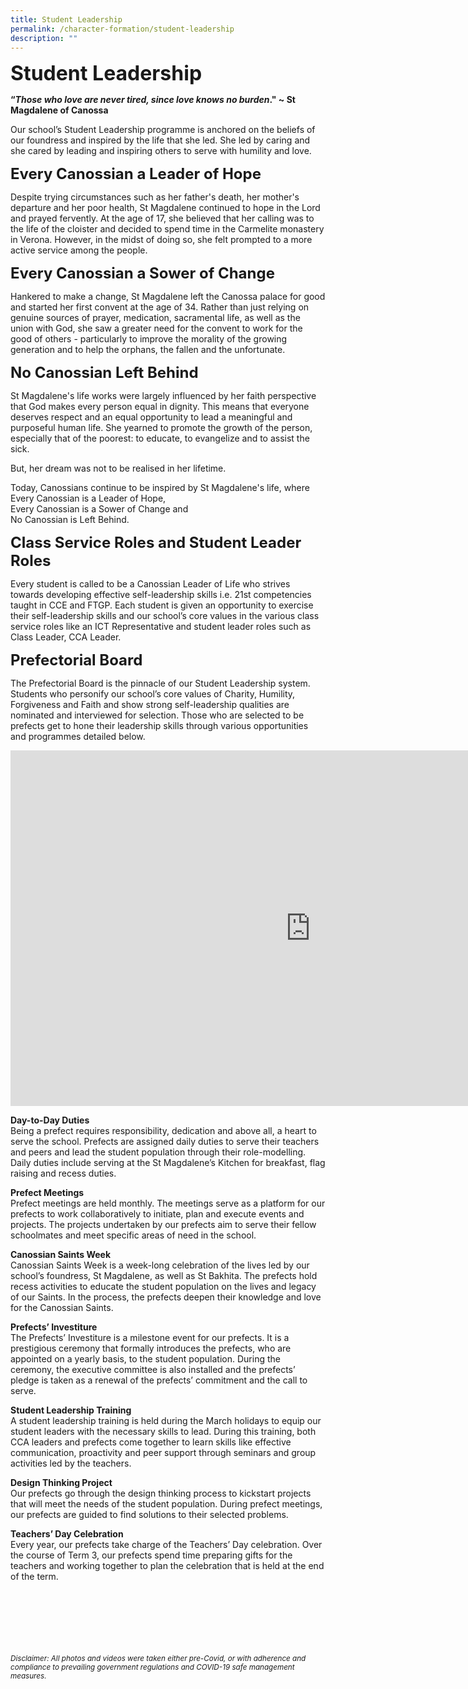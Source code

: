 ```yaml
---
title: Student Leadership
permalink: /character-formation/student-leadership
description: ""
---
```

**<font size="6">Student Leadership</font>**

**“_Those who love are never tired, since love knows no burden_." ~ St Magdalene of Canossa**

  
Our school’s Student Leadership programme is anchored on the beliefs of our foundress and inspired by the life that she led. She led by caring and she cared by leading and inspiring others to serve with humility and love.  
  
**<font size="5">Every Canossian a Leader of Hope</font>**

  
Despite trying circumstances such as her father's death, her mother's departure and her poor health, St Magdalene continued to hope in the Lord and prayed fervently. At the age of 17, she believed that her calling was to the life of the cloister and decided to spend time in the Carmelite monastery in Verona. However, in the midst of doing so, she felt prompted to a more active service among the people.  
  


**<font size="5">Every Canossian a Sower of Change</font>**

Hankered to make a change, St Magdalene left the Canossa palace for good and started her first convent at the age of 34. Rather than just relying on genuine sources of prayer, medication, sacramental life, as well as the union with God, she saw a greater need for the convent to work for the good of others - particularly to improve the morality of the growing generation and to help the orphans, the fallen and the unfortunate.  
  


**<font size="5">No Canossian Left Behind</font>**

  
St Magdalene's life works were largely influenced by her faith perspective that God makes every person equal in dignity. This means that everyone deserves respect and an equal opportunity to lead a meaningful and purposeful human life. She yearned to promote the growth of the person, especially that of the poorest: to educate, to evangelize and to assist the sick.  
  
But, her dream was not to be realised in her lifetime.  
  
Today, Canossians continue to be inspired by St Magdalene's life, where  
Every Canossian is a Leader of Hope,  
Every Canossian is a Sower of Change and  
No Canossian is Left Behind.  
  



**<font size="5">Class Service Roles and Student Leader Roles</font>**

Every student is called to be a Canossian Leader of Life who strives towards developing effective self-leadership skills i.e. 21st competencies taught in CCE and FTGP. Each student is given an opportunity to exercise their self-leadership skills and our school’s core values in the various class service roles like an ICT Representative and student leader roles such as Class Leader, CCA Leader.  
  


**<font size="5">Prefectorial Board</font>**

  
The Prefectorial Board is the pinnacle of our Student Leadership system. Students who personify our school’s core values of Charity, Humility, Forgiveness and Faith and show strong self-leadership qualities are nominated and interviewed for selection. Those who are selected to be prefects get to hone their leadership skills through various opportunities and programmes detailed below.

<iframe allowfullscreen="true" height="569" width="960" frameborder="0" src="https://docs.google.com/presentation/d/e/2PACX-1vQvZn6m4i_v2qFlnMTlXJTVbtf1_rXKq6rSo0vl6axksE09SGOR_gfiAduIoDq_t1EWuUIgGgtiTTCb/embed?start=true&amp;loop=true&amp;delayms=5000"></iframe>



**Day-to-Day Duties**<br>
Being a prefect requires responsibility, dedication and above all, a heart to serve the school. Prefects are assigned daily duties to serve their teachers and peers and lead the student population through their role-modelling. Daily duties include serving at the St Magdalene’s Kitchen for breakfast, flag raising and recess duties.

  

**Prefect Meetings**<br>
Prefect meetings are held monthly. The meetings serve as a platform for our prefects to work collaboratively to initiate, plan and execute events and projects. The projects undertaken by our prefects aim to serve their fellow schoolmates and meet specific areas of need in the school.

  

**Canossian Saints Week**<br>
Canossian Saints Week is a week-long celebration of the lives led by our school’s foundress, St Magdalene, as well as St Bakhita. The prefects hold recess activities to educate the student population on the lives and legacy of our Saints. In the process, the prefects deepen their knowledge and love for the Canossian Saints.

  

**Prefects’ Investiture**<br>
The Prefects’ Investiture is a milestone event for our prefects. It is a prestigious ceremony that formally introduces the prefects, who are appointed on a yearly basis, to the student population. During the ceremony, the executive committee is also installed and the prefects’ pledge is taken as a renewal of the prefects’ commitment and the call to serve.

  

**Student Leadership Training**<br>
A student leadership training is held during the March holidays to equip our student leaders with the necessary skills to lead. During this training, both CCA leaders and prefects come together to learn skills like effective communication, proactivity and peer support through seminars and group activities led by the teachers.    

**Design Thinking Project**<br>
Our prefects go through the design thinking process to kickstart projects that will meet the needs of the student population. During prefect meetings, our prefects are guided to find solutions to their selected problems.  

**Teachers’ Day Celebration**<br>
Every year, our prefects take charge of the Teachers’ Day celebration. Over the course of Term 3, our prefects spend time preparing gifts for the teachers and working together to plan the celebration that is held at the end of the term.


<br><br><br><br><br><br>
<sup>_Disclaimer: All photos and videos were taken either pre-Covid, or with adherence and compliance to prevailing government regulations and COVID-19 safe management measures._</sup>